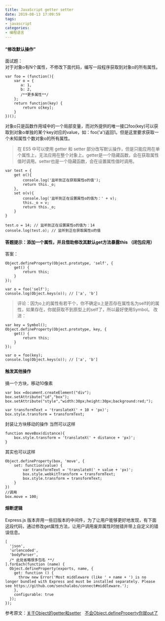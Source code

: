 ```yaml
---
title: JavaScript getter setter
date: 2019-08-13 17:09:59
tags:
- javascript
categories: 
- 编程语言
---
```

#### “修改默认操作”
面试题：<br>
对于对象o有N个属性，不修改下面代码，编写一段程序获取到对象o的所有属性。
```
var foo = (function(){
    var o = {
       a: 1,
       b: 2,
       /**更多属性**/
    };
    return function(key) {
        return o[key];
    }
})();
```
对象o只是函数作用域中的一个局部变量，而对外提供的唯一接口foo(key)可以获取到对象o单独的某个key对应的value，如：foo('a')返回1。但是这里要求获取一个未知属性个数对象o的所有属性。

> 在 ES5 中可以使用 getter 和 setter 部分改写默认操作，但是只能应用在单个属性上，无法应用在整个对象上。getter是一个隐藏函数，会在获取属性值时调用。setter也是一个隐藏函数，会在设置属性值时调用。

```
var test = {
    get o(){
        console.log('监听到正在获取属性o的值');
        return this._o;
    },
    set o(v){
        console.log('监听到正在设置属性o的值为：' + v);
        this._o = v;
        return this._o;
    }
}

test.o = 14; // 监听到正在设置属性o的值为：14
console.log(test.o); // 监听到正在获取属性o的值
```
#### 答题提示：添加一个属性，并且借助修改其默认get方法暴露this （闭包应用）

答案：
```
Object.defineProperty(Object.prototype, 'self', {
    get() {
        return this;
    }
});

var o = foo('self');
console.log(Object.keys(o)); // ['a', 'b']
```
> 评论：因为o上的属性有若干个，你不确定o上是否存在属性名为self的的属性，如果存在，你就获取不到原型上的self了，所以最好使用Symbol。
改进：
```
var key = Symbol();
Object.defineProperty(Object.prototype, key, {
    get() {
        return this;
    }
});

var o = foo(key);
console.log(Object.keys(o)); // ['a', 'b']
```
#### 触发其他操作
搞一个方块，移动10像素
```
var box =document.createElement("div");
box.setAttribute("id","box");
box.setAttribute("style","width:30px;height:30px;background:red;");

var transformText = 'translateX(' + 10 + 'px)';
box.style.transform = transformText;
```
封装让方块移动的操作 当然可以这样
```
function moveBox(distance){
    box.style.transform = 'translateX(' + distance + 'px)';
}
```
其实也可以这样
```
Object.defineProperty(box, 'move', {
    set: function(value) {
        var transformText = 'translateX(' + value + 'px)';
        box.style.webkitTransform = transformText;
        box.style.transform = transformText;
    }
})
//调用
box.move = 100;
```
#### 熔断逻辑
Express.js 版本弃用一些旧版本的中间件，为了让用户能够更好地发现，有下面这段代码，通过修改get属性方法，让用户调用废弃属性时抛错并带上自定义的错误信息。
```
[
  'json',
  'urlencoded',
  'bodyParser',
  /* 此处省略很多包名 **/
].forEach(function (name) {
  Object.defineProperty(exports, name, {
    get: function () {
      throw new Error('Most middleware (like ' + name + ') is no longer bundled with Express and must be installed separately. Please see https://github.com/senchalabs/connect#middleware.');
    },
    configurable: true
  });
});
```
参考原文：[关于Object的getter和setter](https://zhuanlan.zhihu.com/p/25672454) &#160;&#160;[不会Object.defineProperty你就out了](https://imweb.io/topic/56d40adc0848801a4ba198ce)